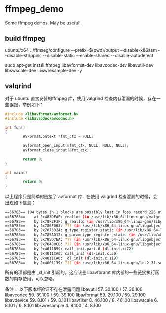 # ffmpeg_demo
Some ffmpeg demos. May be useful!

## build ffmpeg

ubuntu/x64
../ffmpeg/configure --prefix=$(pwd)/output  --disable-x86asm --disable-stripping --disable-static --enable-shared --disable-autodetect

sudo apt-get install ffmpeg libavformat-dev libavcodec-dev libavutil-dev libswscale-dev libswresample-dev -y

## valgrind

对于 ubuntu 直接安装的ffmpeg 库，使用 valgrind 检查内存泄漏的时候，存在一些误报，举例如下：  

```C
#include <libavformat/avformat.h>
#include <libavcodec/avcodec.h>

int fun()
{
        AVFormatContext *fmt_ctx = NULL;

        avformat_open_input(&fmt_ctx, NULL, NULL, NULL);
        avformat_close_input(&fmt_ctx);

        return 0;
}

int main()
{
        return 0;
}
```

以上程序只是简单的链接了 avformat 库，在使用 valgrind 检查泄漏的时候，会出现如下信息：  

```bash
==56783== 184 bytes in 1 blocks are possibly lost in loss record 226 of 241
==56783==    at 0x483DFAF: realloc (in /usr/lib/x86_64-linux-gnu/valgrind/vgpreload_memcheck-amd64-linux.so)
==56783==    by 0x78F2F3F: g_realloc (in /usr/lib/x86_64-linux-gnu/libglib-2.0.so.0.6400.6)
==56783==    by 0x786F063: ??? (in /usr/lib/x86_64-linux-gnu/libgobject-2.0.so.0.6400.6)
==56783==    by 0x7873324: g_type_register_static (in /usr/lib/x86_64-linux-gnu/libgobject-2.0.so.0.6400.6)
==56783==    by 0x785AD12: g_param_type_register_static (in /usr/lib/x86_64-linux-gnu/libgobject-2.0.so.0.6400.6)
==56783==    by 0x785D7EA: ??? (in /usr/lib/x86_64-linux-gnu/libgobject-2.0.so.0.6400.6)
==56783==    by 0x78480CB: ??? (in /usr/lib/x86_64-linux-gnu/libgobject-2.0.so.0.6400.6)
==56783==    by 0x4011B99: call_init.part.0 (dl-init.c:72)
==56783==    by 0x4011CA0: call_init (dl-init.c:30)
==56783==    by 0x4011CA0: _dl_init (dl-init.c:119)
==56783==    by 0x4001139: ??? (in /usr/lib/x86_64-linux-gnu/ld-2.31.so)
```

所有的项都是由 _dl_init 引起的，这应该是 libavforamt 库内部的一些链接执行函数的内存使用，可以忽略。  

备注：
以下版本经验证不存在泄露问题
libavutil      57. 30.100 / 57. 30.100
libavcodec     59. 39.100 / 59. 39.100
libavformat    59. 29.100 / 59. 29.100
libavdevice    59.  8.101 / 59.  8.101
libavfilter     8. 46.100 /  8. 46.100
libswscale      6.  8.101 /  6.  8.101
libswresample   4.  8.100 /  4.  8.100
